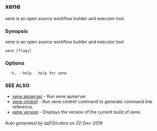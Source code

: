 ## xene

xene is an open source workflow builder and executor tool.

### Synopsis

xene is an open source workflow builder and executor tool.

```
xene [flags]
```

### Options

```
  -h, --help   help for xene
```

### SEE ALSO

* [xene apiserver](xene_apiserver.md)	 - Run xene apiserver.
* [xene cmdref](xene_cmdref.md)	 - Run xene cmdref command to generate command line reference.
* [xene version](xene_version.md)	 - Displays the version of the current build of xene.

###### Auto generated by spf13/cobra on 22-Dec-2019
